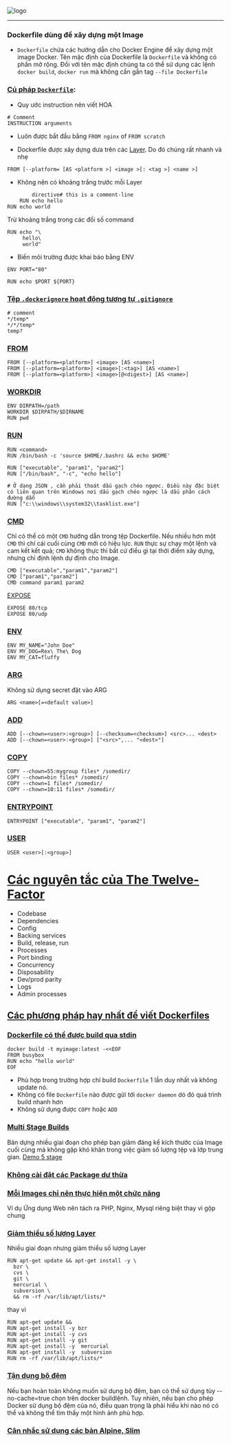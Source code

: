 ![logo](dockerfile.svg?raw=true)
___

### Dockerfile dùng để xây dựng một Image

- `Dockerfile` chứa các hướng dẫn cho Docker Engine để xây dựng một image Docker. Tên mặc định của Dockerfile
  là `Dockerfile` và không có phần mở rộng.
  Đối với tên mặc định chúng ta có thể sử dụng các lệnh `docker build`, `docker run` mà không cần gắn
  tag `--file Dockerfile`

### [Cú pháp `Dockerfile`](https://docs.docker.com/engine/reference/builder/#format):

- Quy ước instruction nên viết HOA

```shell
# Comment
INSTRUCTION arguments
```

- Luôn được bắt đầu bằng `FROM nginx` of `FROM scratch`

- Dockerfile được xây dựng dưa trên các [Layer](https://docs.docker.com/glossary/#layer). Do đó chúng rất nhanh và nhẹ

```shell
FROM [--platform= [AS <platform >] <image >[: <tag >] <name >]

```

- Không nên có khoảng trắng trước mỗi Layer

```shell
        directive# this is a comment-line
    RUN echo hello
RUN echo world
```

Trừ khoảng trắng trong các đối số command

```shell
RUN echo "\
     hello\
     world"
```

- Biến môi trường được khai báo bằng ENV

```shell
ENV PORT="80"

RUN echo $PORT ${PORT}
```

### [Tệp `.dockerignore` hoạt động tương tự `.gitignore`](https://docs.docker.com/engine/reference/builder/#dockerignore-file)

```shell
# comment
*/temp*
*/*/temp*
temp?
```

### [FROM](https://docs.docker.com/engine/reference/builder/#from)

```shell
FROM [--platform=<platform>] <image> [AS <name>]
FROM [--platform=<platform>] <image>[:<tag>] [AS <name>]
FROM [--platform=<platform>] <image>[@<digest>] [AS <name>]
```

### [WORKDIR](https://docs.docker.com/engine/reference/builder/#workdir)

```shell
ENV DIRPATH=/path
WORKDIR $DIRPATH/$DIRNAME
RUN pwd
```

### [RUN](https://docs.docker.com/engine/reference/builder/#run)

```shell
RUN <command>
RUN /bin/bash -c 'source $HOME/.bashrc && echo $HOME'

RUN ["executable", "param1", "param2"]
RUN ["/bin/bash", "-c", "echo hello"]

# Ở dạng JSON , cần phải thoát dấu gạch chéo ngược. Điều này đặc biệt có liên quan trên Windows nơi dấu gạch chéo ngược là dấu phân cách đường dẫn
RUN ["c:\\windows\\system32\\tasklist.exe"]
```

### [CMD](https://docs.docker.com/engine/reference/builder/#cmd)

Chỉ có thể có một `CMD` hướng dẫn trong tệp Dockerfile. Nếu nhiều hơn một `CMD` thì chỉ cái cuối cùng `CMD` mới có
hiệu lực.
`RUN` thực sự chạy một lệnh và cam kết kết quả; `CMD` không thực thi bất cứ điều gì tại thời điểm xây dựng, nhưng chỉ
định lệnh dự định cho Image.

```shell
CMD ["executable","param1","param2"]
CMD ["param1","param2"]
CMD command param1 param2
```

[EXPOSE](https://docs.docker.com/engine/reference/builder/#expose)

```shell
EXPOSE 80/tcp
EXPOSE 80/udp
```

### [ENV ](https://docs.docker.com/engine/reference/builder/#env)

```shell
ENV MY_NAME="John Doe"
ENV MY_DOG=Rex\ The\ Dog
ENV MY_CAT=fluffy
```

### [ARG](https://docs.docker.com/engine/reference/builder/#arg)

Không sử dụng secret đặt vào ARG

```shell
ARG <name>[=<default value>]
```

### [ADD](https://docs.docker.com/engine/reference/builder/#add)

```shell
ADD [--chown=<user>:<group>] [--checksum=<checksum>] <src>... <dest>
ADD [--chown=<user>:<group>] ["<src>",... "<dest>"]
```

### [COPY](https://docs.docker.com/engine/reference/builder/#copy)

```shell
COPY --chown=55:mygroup files* /somedir/
COPY --chown=bin files* /somedir/
COPY --chown=1 files* /somedir/
COPY --chown=10:11 files* /somedir/
```

### [ENTRYPOINT](https://docs.docker.com/engine/reference/builder/#entrypoint)

```shell
ENTRYPOINT ["executable", "param1", "param2"]
```

### [USER](https://docs.docker.com/engine/reference/builder/#user)

```shell
USER <user>[:<group>]
```

# [Các nguyên tắc của The Twelve-Factor](https://12factor.net)

- Codebase
- Dependencies
- Config
- Backing services
- Build, release, run
- Processes
- Port binding
- Concurrency
- Disposability
- Dev/prod parity
- Logs
- Admin processes

## [Các phương pháp hay nhất để viết Dockerfiles](https://docs.docker.com/develop/develop-images/dockerfile_best-practices/)

### [Dockerfile có thể được build qua stdin](https://docs.docker.com/develop/develop-images/dockerfile_best-practices/#pipe-dockerfile-through-stdin)

```shell
docker build -t myimage:latest -<<EOF
FROM busybox
RUN echo "hello world"
EOF
```

- Phù hợp trong trường hợp chỉ build `Dockerfile` 1 lần duy nhất và không update nó.
- Không có file `Dockerfile` nào được gửi tới `docker daemon` dó đó quá trình build nhanh hơn
- Không sử dụng được `COPY` hoặc `ADD`

### [Multi Stage Builds](https://docs.docker.com/build/building/multi-stage/)

Bản dựng nhiều giai đoạn cho phép bạn giảm đáng kể kích thước của Image cuối cùng mà không gặp khó khăn trong việc giảm
số lượng tệp và lớp trung gian.
[Demo 5 stage](../multi-stage)

### [Không cài đặt các Package dư thừa](https://docs.docker.com/develop/develop-images/dockerfile_best-practices/#dont-install-unnecessary-packages)

### [Mỗi Images chỉ nên thực hiện một chức năng](https://docs.docker.com/develop/develop-images/dockerfile_best-practices/#decouple-applications)

Ví dụ Ứng dụng Web nên tách ra PHP, Nginx, Mysql riêng biệt thay vì gộp chung

### [Giảm thiểu số lượng Layer](https://docs.docker.com/develop/develop-images/dockerfile_best-practices/#minimize-the-number-of-layers)

Nhiều giai đoạn nhưng giảm thiểu số lượng Layer

```shell
RUN apt-get update && apt-get install -y \
  bzr \
  cvs \
  git \
  mercurial \
  subversion \
  && rm -rf /var/lib/apt/lists/*
```

thay vì

```shell
RUN apt-get update && 
RUN apt-get install -y bzr
RUN apt-get install -y cvs
RUN apt-get install -y git
RUN apt-get install -y  mercurial
RUN apt-get install -y  subversion
RUN rm -rf /var/lib/apt/lists/*
```

### [Tận dụng bộ đệm](https://docs.docker.com/develop/develop-images/dockerfile_best-practices/#leverage-build-cache)

Nếu bạn hoàn toàn không muốn sử dụng bộ đệm, bạn có thể sử dụng tùy --no-cache=true chọn trên docker buildlệnh. Tuy
nhiên, nếu bạn cho phép Docker sử dụng bộ đệm của nó, điều quan trọng là phải hiểu khi nào nó có thể và không thể tìm
thấy một hình ảnh phù hợp.

### [Cân nhắc sử dụng các bản Alpine, Slim](https://docs.docker.com/develop/develop-images/dockerfile_best-practices/#dockerfile-instructions)


